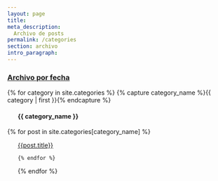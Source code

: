 ```yaml
---
layout: page
title:
meta_description:
  Archivo de posts
permalink: /categories
section: archivo
intro_paragraph:
---
```



<h3>
  <a href={{ site.baseurl }}"/archivo" >Archivo por fecha</a>
</h3>

{% for category in site.categories %}
    {% capture category_name %}{{ category | first }}{% endcapture %}
<ul>
    <h4> {{ category_name }} </h4>
</ul>
    {% for post in site.categories[category_name] %}

<ul>
      <a href="{{ site.baseurl }}{{ post.url }}">{{post.title}}</a>

    {% endfor %}
{% endfor %}
</ul>

